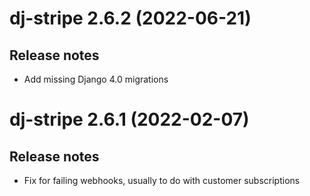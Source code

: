# dj-stripe 2.6.2 (2022-06-21)

## Release notes

-   Add missing Django 4.0 migrations

# dj-stripe 2.6.1 (2022-02-07)

## Release notes

-   Fix for failing webhooks, usually to do with customer subscriptions
